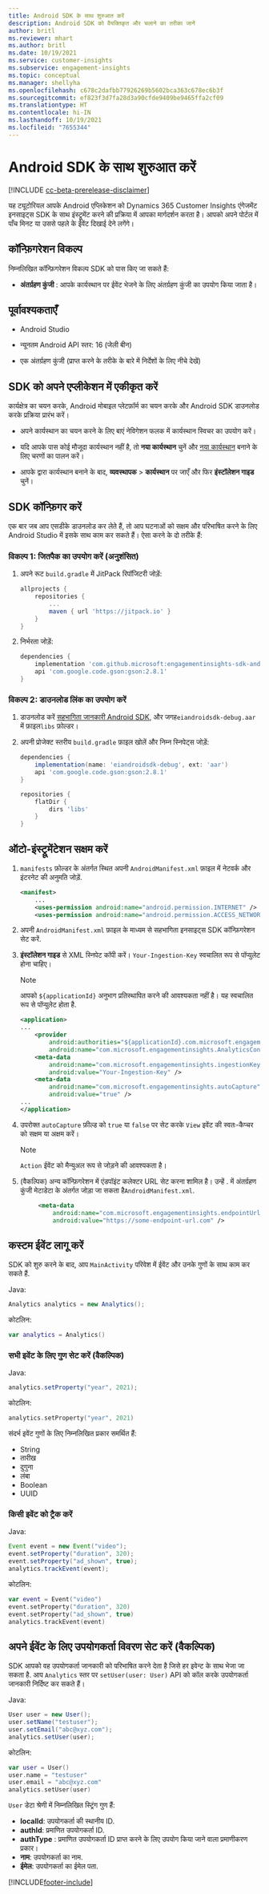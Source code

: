 ```yaml
---
title: Android SDK के साथ शुरुआत करें
description: Android SDK को वैयक्तिकृत और चलाने का तरीका जानें
author: britl
ms.reviewer: mhart
ms.author: britl
ms.date: 10/19/2021
ms.service: customer-insights
ms.subservice: engagement-insights
ms.topic: conceptual
ms.manager: shellyha
ms.openlocfilehash: c678c2dafbb77926269b5602bca363c678ec6b3f
ms.sourcegitcommit: ef823f3d7fa28d3a90cfde9409be9465ffa2cf09
ms.translationtype: HT
ms.contentlocale: hi-IN
ms.lasthandoff: 10/19/2021
ms.locfileid: "7655344"
---
```

# <a name="get-started-with-the-android-sdk"></a>Android SDK के साथ शुरुआत करें

[!INCLUDE [cc-beta-prerelease-disclaimer](includes/cc-beta-prerelease-disclaimer.md)]

यह ट्यूटोरियल आपके Android एप्लिकेशन को Dynamics 365 Customer Insights एंगेजमेंट इनसाइट्स SDK के साथ इंस्ट्रूमेंट करने की प्रक्रिया में आपका मार्गदर्शन करता है। आपको अपने पोर्टल में पाँच मिनट या उससे पहले के ईवेंट दिखाई देने लगेंगे।

## <a name="configuration-options"></a>कॉन्फ़िगरेशन विकल्प
निम्नलिखित कॉन्फ़िगरेशन विकल्प SDK को पास किए जा सकते हैं:

- **अंतर्ग्रहण कुंजी** : आपके कार्यस्थान पर ईवेंट भेजने के लिए अंतर्ग्रहण कुंजी का उपयोग किया जाता है।

## <a name="prerequisites"></a>पूर्वावश्यकताएँ

- Android Studio

- न्यूनतम Android API स्तर: 16 (जेली बीन)

- एक अंतर्ग्रहण कुंजी (प्राप्त करने के तरीके के बारे में निर्देशों के लिए नीचे देखें)

## <a name="integrate-the-sdk-into-your-application"></a>SDK को अपने एप्लीकेशन में एकीकृत करें
कार्यक्षेत्र का चयन करके, Android मोबाइल प्लेटफ़ॉर्म का चयन करके और Android SDK डाउनलोड करके प्रक्रिया प्रारंभ करें।

- अपने कार्यस्थान का चयन करने के लिए बाएं नेविगेशन फलक में कार्यस्थान स्विचर का उपयोग करें।

- यदि आपके पास कोई मौजूदा कार्यस्थान नहीं है, तो **नया कार्यस्थान** चुनें और [नया कार्यस्थान](create-workspace.md) बनाने के लिए चरणों का पालन करें।

- आपके द्वारा कार्यस्थान बनाने के बाद, **व्यवस्थापक** > **कार्यस्थान** पर जाएँ और फिर **इंस्टॉलेशन गाइड** चुनें।

## <a name="configure-the-sdk"></a>SDK कॉन्फ़िगर करें

एक बार जब आप एसडीके डाउनलोड कर लेते हैं, तो आप घटनाओं को सक्षम और परिभाषित करने के लिए Android Studio में इसके साथ काम कर सकते हैं। ऐसा करने के दो तरीके हैं:
### <a name="option-1-use-jitpack-recommended"></a>विकल्प 1: जितपैक का उपयोग करें (अनुशंसित)
1. अपने रूट `build.gradle` में JitPack रिपॉजिटरी जोड़ें:
    ```gradle
    allprojects {
        repositories {
            ...
            maven { url 'https://jitpack.io' }
        }
    }
    ```

1. निर्भरता जोड़ें:
    ```gradle
    dependencies {
        implementation 'com.github.microsoft:engagementinsights-sdk-android:v1.0.0'
        api 'com.google.code.gson:gson:2.8.1'
    }
    ```

### <a name="option-2-use-download-link"></a>विकल्प 2: डाउनलोड लिंक का उपयोग करें
1. डाउनलोड करें [सहभागिता जानकारी Android SDK](https://download.pi.dynamics.com/sdk/EI-SDKs/ei-android-sdk.zip), और जगह`eiandroidsdk-debug.aar` में फ़ाइल`libs` फ़ोल्डर।

1. अपनी प्रोजेक्ट स्तरीय `build.gradle` फ़ाइल खोलें और निम्न स्निपेट्स जोड़ें:
    ```gradle
    dependencies {
        implementation(name: 'eiandroidsdk-debug', ext: 'aar')
        api 'com.google.code.gson:gson:2.8.1'
    }

    repositories {
        flatDir {
            dirs 'libs'
        }
    }
    ```

## <a name="enable-auto-instrumentation"></a>ऑटो-इंस्ट्रूमेंटेशन सक्षम करें

1. `manifests` फ़ोल्डर के अंतर्गत स्थित अपनी `AndroidManifest.xml` फ़ाइल में नेटवर्क और इंटरनेट की अनुमति जोड़ें.
    ```xml
    <manifest>
        ...
        <uses-permission android:name="android.permission.INTERNET" />
        <uses-permission android:name="android.permission.ACCESS_NETWORK_STATE" />
    ```

1. अपनी `AndroidManifest.xml` फ़ाइल के माध्यम से सहभागिता इनसाइट्स SDK कॉन्फ़िगरेशन सेट करें.

1. **इंस्टॉलेशन गाइड** से XML स्निपेट कॉपी करें। `Your-Ingestion-Key` स्वचालित रूप से पॉप्युलेट होना चाहिए।

   > [!NOTE]
   > आपको `${applicationId}` अनुभाग प्रतिस्थापित करने की आवश्यकता नहीं है। यह स्वचालित रूप से पॉप्युलेट होता है.


   ```xml
   <application>
   ...
       <provider
           android:authorities="${applicationId}.com.microsoft.engagementinsights.AnalyticsContentProvider"
           android:name="com.microsoft.engagementinsights.AnalyticsContentProvider" />
       <meta-data
           android:name="com.microsoft.engagementinsights.ingestionKey"
           android:value="Your-Ingestion-Key" />
       <meta-data
           android:name="com.microsoft.engagementinsights.autoCapture"
           android:value="true" />
   ...
   </application>
   ```

1. उपरोक्त `autoCapture` फ़ील्ड को `true` या `false` पर सेट करके `View` इवेंट की स्वतः-कैप्चर को सक्षम या अक्षम करें। 

   >[!NOTE]
   >`Action` ईवेंट को मैन्युअल रूप से जोड़ने की आवश्यकता है।

1. (वैकल्पिक) अन्य कॉन्फ़िगरेशन में एंडपॉइंट कलेक्टर URL सेट करना शामिल है। उन्हें . में अंतर्ग्रहण कुंजी मेटाडेटा के अंतर्गत जोड़ा जा सकता है`AndroidManifest.xml`.

   ```xml
        <meta-data
            android:name="com.microsoft.engagementinsights.endpointUrl"
            android:value="https://some-endpoint-url.com" />
   ```

## <a name="implement-custom-events"></a>कस्टम ईवेंट लागू करें

SDK को शुरु करने के बाद, आप `MainActivity` परिवेश में ईवेंट और उनके गुणों के साथ काम कर सकते हैं.


Java:
```java
Analytics analytics = new Analytics();
```

कोटलिन:
```kotlin
var analytics = Analytics()
```

### <a name="set-property-for-all-events-optional"></a>सभी इवेंट के लिए गुण सेट करें (वैकल्पिक)

Java:
```java
analytics.setProperty("year", 2021);
```

कोटलिन:
```kotlin
analytics.setProperty("year", 2021)
```

संदर्भ इवेंट गुणों के लिए निम्नलिखित प्रकार समर्थित हैं:
- String
- तारीख
- दुगुना
- लंबा
- Boolean
- UUID

### <a name="track-an-event"></a>किसी इवेंट को ट्रैक करें

Java:
```java
Event event = new Event("video");
event.setProperty("duration", 320);
event.setProperty("ad_shown", true);
analytics.trackEvent(event);
```

कोटलिन:
```kotlin
var event = Event("video")
event.setProperty("duration", 320)
event.setProperty("ad_shown", true)
analytics.trackEvent(event)
```

## <a name="set-user-details-for-your-event-optional"></a>अपने ईवेंट के लिए उपयोगकर्ता विवरण सेट करें (वैकल्पिक)

SDK आपको वह उपयोगकर्ता जानकारी को परिभाषित करने देता है जिसे हर इवेन्ट के साथ भेजा जा सकता है. आप `Analytics` स्तर पर `setUser(user: User)` API को कॉल करके उपयोगकर्ता जानकारी निर्दिष्ट कर सकते हैं।

Java:
```java
User user = new User();
user.setName("testuser");
user.setEmail("abc@xyz.com");
analytics.setUser(user);
```

कोटलिन:
```kotlin
var user = User()
user.name = "testuser"
user.email = "abc@xyz.com"
analytics.setUser(user)
```

`User` डेटा श्रेणी में निम्नलिखित स्ट्रिंग गुण हैं:

- **localId**: उपयोगकर्ता की स्थानीय ID.
- **authId**: प्रमाणित उपयोगकर्ता ID.
- **authType** : प्रमाणित उपयोगकर्ता ID प्राप्त करने के लिए उपयोग किया जाने वाला प्रमाणीकरण प्रकार।
- **नाम**: उपयोगकर्ता का नाम.
- **ईमेल**: उपयोगकर्ता का ईमेल पता.

[!INCLUDE[footer-include](../includes/footer-banner.md)]
